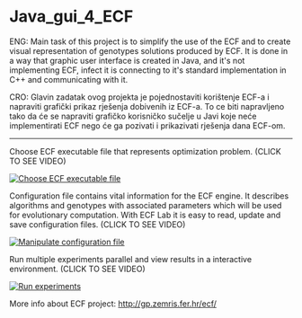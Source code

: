 Java_gui_4_ECF
==============
ENG: Main task of this project is to simplify the use of the ECF and to create visual representation of genotypes solutions produced by ECF. It is done in a way that graphic user interface is created in Java, and it's not implementing ECF, infect it is connecting to it's standard implementation in C++ and communicating with it.

CRO: Glavin zadatak ovog projekta je pojednostaviti korištenje ECF-a i napraviti grafički prikaz rješenja dobivenih iz ECF-a. To ce biti napravljeno tako da će se napraviti grafičko korisničko sučelje u Javi koje neće implementirati ECF nego će ga pozivati i prikazivati rješenja dana ECF-om.

-------------------------------------------------------

Choose ECF executable file that represents optimization problem. (CLICK TO SEE VIDEO)

[![Choose ECF executable file](https://img.youtube.com/vi/LiEPm6zqjYk/0.jpg)](https://www.youtube.com/watch?v=LiEPm6zqjYk)



Configuration file contains vital information for the ECF engine. It describes algorithms and genotypes with associated parameters which will be used for evolutionary computation. With ECF Lab it is easy to read, update and save configuration files. (CLICK TO SEE VIDEO)

[![Manipulate configuration file](https://img.youtube.com/vi/nK2oaa_m8aY/0.jpg)](https://www.youtube.com/watch?v=nK2oaa_m8aY)



Run multiple experiments parallel and view results in a interactive environment. (CLICK TO SEE VIDEO)

[![Run experiments](https://img.youtube.com/vi/kTcIjLp88yE/0.jpg)](https://www.youtube.com/watch?v=kTcIjLp88yE)


More info about ECF project: http://gp.zemris.fer.hr/ecf/
